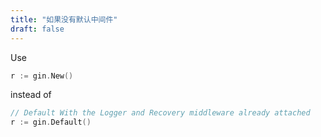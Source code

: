```yaml
---
title: "如果没有默认中间件"
draft: false
---
```


Use

```go
r := gin.New()
```

instead of

```go
// Default With the Logger and Recovery middleware already attached
r := gin.Default()
```
